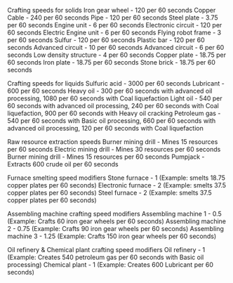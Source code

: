 Crafting speeds for solids
Iron gear wheel - 120 per 60 seconds
Copper Cable - 240 per 60 seconds
Pipe - 120 per 60 seconds
Steel plate - 3.75 per 60 seconds
Engine unit - 6 per 60 seconds
Electronic circuit - 120 per 60 seconds
Electric Engine unit - 6 per 60 seconds
Flying robot frame - 3 per 60 seconds
Sulfur - 120 per 60 seconds
Plastic bar - 120 per 60 seconds
Advanced circuit - 10 per 60 seconds
Advanced circuit - 6 per 60 seconds
Low density structure - 4 per 60 seconds
Copper plate - 18.75 per 60 seconds
Iron plate - 18.75 per 60 seconds
Stone brick - 18.75 per 60 seconds

Crafting speeds for liquids
Sulfuric acid - 3000 per 60 seconds
Lubricant - 600 per 60 seconds
Heavy oil - 300 per 60 seconds with advanced oil processing, 1080 per 60 seconds with Coal liquefaction
Light oil - 540 per 60 seconds with advanced oil processing, 240 per 60 seconds with Coal liquefaction, 900 per 60 seconds with Heavy oil cracking
Petroleum gas - 540 per 60 seconds with Basic oil processing, 660 per 60 seconds with advanced oil processing, 120 per 60 seconds with Coal liquefaction

Raw resource extraction speeds
Burner mining drill - Mines 15 resources per 60 seconds
Electric mining drill - Mines 30 resources per 60 seconds
Burner mining drill - Mines 15 resources per 60 seconds
Pumpjack - Extracts 600 crude oil per 60 seconds

Furnace smelting speed modifiers
Stone furnace - 1 (Example: smelts 18.75 copper plates per 60 seconds)
Electronic furnace - 2 (Example: smelts 37.5 copper plates per 60 seconds)
Steel furnace - 2 (Example: smelts 37.5 copper plates per 60 seconds)

Assembling machine crafting speed modifiers
Assembling machine 1 - 0.5 (Example: Crafts 60 iron gear wheels per 60 seconds)
Assembling machine 2 - 0.75 (Example: Crafts 90 iron gear wheels per 60 seconds)
Assembling machine 3 - 1.25 (Example: Crafts 150 iron gear wheels per 60 seconds)

Oil refinery & Chemical plant crafting speed modifiers
Oil refinery - 1 (Example: Creates 540 petroleum gas per 60 seconds with Basic oil processing)
Chemical plant - 1 (Example: Creates 600 Lubricant per 60 seconds)